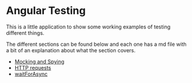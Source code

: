 # Angular Testing

This is a little application to show some working examples of testing different things.

The different sections can be found below and each one has a md file with a bit of an explanation about what the section covers.

- [Mocking and Spying](src/app/mocking-and-spying/Mocking%20and%20Spying.md)
- [HTTP requests](src/app/http-requests/Testing%20http%20requests.md)
- [waitForAsync](src/app/waitForAsync/waitForAsync.md)